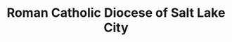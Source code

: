---
layout: repo
title: "Roman Catholic Diocese of Salt Lake City"
id: 25416
permalink: repos/25416/
---